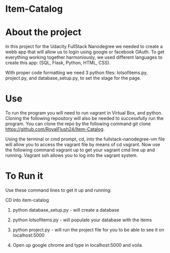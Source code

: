 # Item-Catalog

# About the project

In this project for the Udacity FullStack Nanodegree we needed to create a webb app that will allow us to login using google or facebook OAuth. To get everything working together harmoniously, we used different languages to create this app: (SQL, Flask, Python, HTML, CSS). 

With proper code formatting we need 3 python files: lotsofitems.py, project.py, and database_setup.py, to set the stage for the page.

# Use

To run the program you will need to run vagrant in Virtual Box, and python. Cloning the following repository will also be needed to successfully run the program. You can clone the repo by the following command git clone https://github.com/RoyalFlush24/Item-Catalog.

Using the terminal or cmd prompt, cd, into the fullstack-nanodegree-vm file will allow you to access the vagrant file by means of cd vagrant. Now use the following command vagrant up to get your vagrant cmd line up and running.  Vagrant ssh allows you to log into the vagrant system.

# To Run it

Use these command lines to get it up and running:

CD into item-catalog

  1. python database_setup.py - will create a database 

  2. python lotsofitems.py - will populate your database with the items 

  3. python project.py - will run the project file for you to be able to see it on localhost:5000
  
  4. Open up google chrome and type in localhost:5000 and voila.
